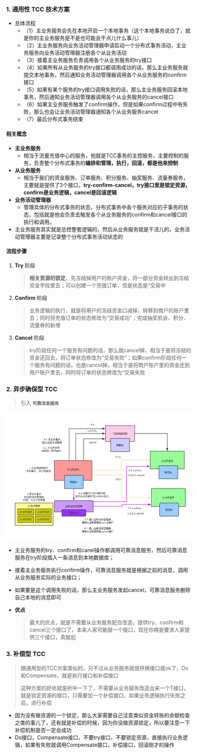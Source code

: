 ### 1. 通用性 TCC 技术方案

- 总体流程
  - （1）主业务服务会先在本地开启一个本地事务（这个本地事务说白了，就是你的主业务服务是不是也可能会干点儿什么事儿）
  - （2）主业务服务向业务活动管理器申请启动一个分布式事务活动，主业务服务向业务活动管理器注册各个从业务活动
  - （3）接着主业务服务负责调用各个从业务服务的try接口
  - （4）如果所有从业务服务的try接口都调用成功的话，那么主业务服务就提交本地事务，然后通知业务活动管理器调用各个从业务服务的confirm接口
  - （5）如果有某个服务的try接口调用失败的话，那么主业务服务回滚本地事务，然后通知业务活动管理器调用各个从业务服务的cancel接口
  - （6）如果主业务服务触发了confirm操作，但是如果confirm过程中有失败，那么也会让业务活动管理器通知各个从业务服务cancel
  - （7）最后分布式事务结束



#### 相关概念

- **主业务服务**
  - 相当于流量充值中心的服务，他就是TCC事务的主控服务，主要控制的服务，负责整个分布式事务的**编排和管理，执行，回滚，都是他来控制**
- **从业务服务**
  - 相当于我们的资金服务、订单服务、积分服务、抽奖服务、流量券服务，主要就是提供了3个接口，**try-confirm-cancel，try接口里是锁定资源，confirm是业务逻辑，cancel是回滚逻辑**
- **业务活动管理器**
  - 管理具体的分布式事务的状态，分布式事务中各个服务对应的子事务的状态，包括就是他会负责去触发各个从业务服务的confirm和cancel接口的执行和调用。
- 主业务服务其实就是总控整套逻辑的，然后从业务服务就是干活儿的，业务活动管理器主要是记录整个分布式事务活动状态的



#### 流程步骤

1. **Try** 阶段

   > **相关资源的锁定**，先冻结掉用户的账户资金，将一部分资金转出到冻结资金字段里去；可以创建一个充值订单，但是状态是“交易中

2. **Confirm** 阶段

   > 业务逻辑的执行，就是将用户的冻结资金口减掉，转移到商户的账户里去；同时将充值订单的状态修改为“交易成功”；完成抽奖机会、积分、流量券的新增

3. **Cancel** 阶段

   > try阶段任何一个服务有问题的话，那么就cancel掉，相当于是将冻结的资金还回去，将订单状态修改为“交易失败”；如果confirm阶段任何一个服务有问题的话，也是cancel掉，相当于是将商户账户里的资金还到用户账户里去，同时将订单的状态修改为“交易失败

   

### 2. 异步确保型 TCC

> 引入 **`可靠消息服务`**

![48_12_TCC方案细节](imgs/48_12_TCC方案细节.png)

- 主业务服务的try、confirm和canel操作都调用可靠消息服务，然后可靠消息服务在try阶段插入一条消息到本地数据库；

- 接着主业务服务执行confirm操作，可靠消息服务就是根据之前的消息，调用从业务服务实际的业务接口；

- 如果要是这个调用失败的话，那么主业务服务发起cancel，可靠消息服务删除自己本地的消息即可

- **优点**

  > 最大的优点，就是不需要从业务服务配合改造，提供try、confirm和cancel三个接口了，本来人家可能就一个接口，现在你楞是要求人家提供三个接口，真尴尬

  



### 3. 补偿型 TCC

> 跟通用型的TCC方案类似的，只不过从业务服务就提供俩接口就ok了，Do和Compensate，就是执行接口和补偿接口
>
> 这种方案的好处就是折中一下了，不需要从业务服务改造出来一个T接口，就是锁定资源的接口，只需要加一个补偿接口，如果业务逻辑执行失败之后，进行补偿

- 因为没有做资源的一个锁定，那么大家需要自己注意类似资金转账的余额检查之类的事儿了，还有就是补偿的时候，因为你没做资源锁定，所以要注意一下补偿机制是否一定会成功
- Do接口，Compensate接口，不要try接口，不要锁定资源，直接执行业务逻辑，如果有失败就调用Compensate接口，补偿接口，回滚刚才的操作

